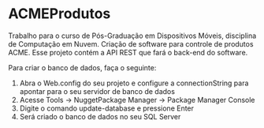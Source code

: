 # ACMEProdutos
Trabalho para o curso de Pós-Graduação em Dispositivos Móveis, disciplina de Computação em Nuvem.
Criação de software para controle de produtos ACME.
Esse projeto contém a API REST que fará o back-end do software.

Para criar o banco de dados, faça o seguinte:
1) Abra o Web.config do seu projeto e configure a connectionString para apontar para o seu servidor de banco de dados
2) Acesse Tools -> NuggetPackage Manager -> Package Manager Console
3) Digite o comando update-database e pressione Enter
4) Será criado o banco de dados no seu SQL Server
